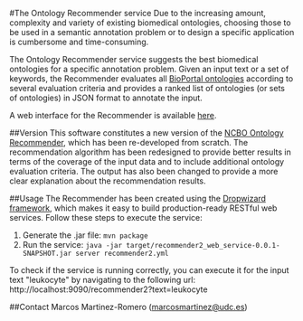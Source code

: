 #The Ontology Recommender service
Due to the increasing amount, complexity and variety of existing biomedical ontologies, choosing those to be used in a semantic annotation problem or to design a specific application is cumbersome and time-consuming.

The Ontology Recommender service suggests the best biomedical ontologies for a specific annotation problem. Given an input text or a set of keywords, the Recommender evaluates all [BioPortal ontologies](http://bioportal.bioontology.org/ontologies) according to several evaluation criteria and provides a ranked list of ontologies (or sets of ontologies) in JSON format to annotate the input. 

A web interface for the Recommender is available [here](https://github.com/marcosmartinezromero/recommender2_web_ui).

##Version
This software constitutes a new version of the [NCBO Ontology Recommender](http://bioportal.bioontology.org/recommender), which has been re-developed from scratch. The recommendation algorithm has been redesigned to provide better results in terms of the coverage of the input data and to include additional ontology evaluation criteria. The output has also been changed to provide a more clear explanation about the recommendation results.

##Usage
The Recommender has been created using the [Dropwizard framework](http://dropwizard.io/), which makes it easy to build production-ready RESTful web services. Follow these steps to  execute the service:

1. Generate the .jar file: `mvn package`
2. Run the service: `java -jar target/recommender2_web_service-0.0.1-SNAPSHOT.jar server recommender2.yml`

To check if the service is running correctly, you can execute it for the input text "leukocyte" by navigating to the following url: http://localhost:9090/recommender2?text=leukocyte

##Contact
Marcos Martinez-Romero (<marcosmartinez@udc.es>)